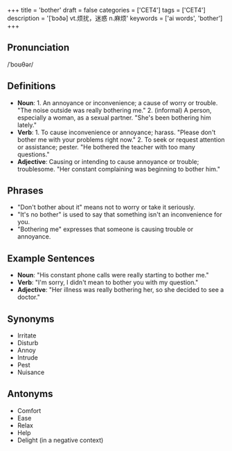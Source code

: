 +++
title = 'bother'
draft = false
categories = ['CET4']
tags = ['CET4']
description = '[ˈbɔðə] vt.烦扰，迷惑 n.麻烦'
keywords = ['ai words', 'bother']
+++

## Pronunciation
/ˈboʊθər/

## Definitions
- **Noun**: 1. An annoyance or inconvenience; a cause of worry or trouble. "The noise outside was really bothering me." 2. (informal) A person, especially a woman, as a sexual partner. "She's been bothering him lately."
- **Verb**: 1. To cause inconvenience or annoyance; harass. "Please don't bother me with your problems right now." 2. To seek or request attention or assistance; pester. "He bothered the teacher with too many questions."
- **Adjective**: Causing or intending to cause annoyance or trouble; troublesome. "Her constant complaining was beginning to bother him."

## Phrases
- "Don't bother about it" means not to worry or take it seriously.
- "It's no bother" is used to say that something isn't an inconvenience for you.
- "Bothering me" expresses that someone is causing trouble or annoyance.

## Example Sentences
- **Noun**: "His constant phone calls were really starting to bother me."
- **Verb**: "I'm sorry, I didn't mean to bother you with my question."
- **Adjective**: "Her illness was really bothering her, so she decided to see a doctor."

## Synonyms
- Irritate
- Disturb
- Annoy
- Intrude
- Pest
- Nuisance

## Antonyms
- Comfort
- Ease
- Relax
- Help
- Delight (in a negative context)
